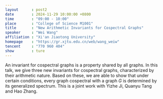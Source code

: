 ```yaml
---
layout      : post2
date        : 2024-11-29 10:00:00 +0800
time        : "09:00 - 10:00"
place       : "College of Science M1001"
title       : "New Arithmetic Invariants for Cospectral Graphs"
speaker     : "Wei Wang"
affiliation : "Xi'an Jiaotong University"
homepage    : "https://gr.xjtu.edu.cn/web/wang_weiw"
tencent     : "770 960 404"
show        : ture
--- 
```

An invariant for cospectral graphs is a property shared by all graphs. In this
talk, we give three new invariants for cospectral graphs, characterized by
their arithmetic nature. Based on these, we are able to show that under certain
conditions, every graph cospectral with a graph $G$ is determined by its
generalized spectrum. This is a joint work with Yizhe Ji, Quanyu Tang and Hao
Zhang.


